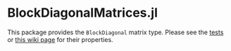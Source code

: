 # BlockDiagonalMatrices.jl

This package provides the `BlockDiagonal` matrix type. Please see the [tests](test/blockdiagonal.jl) or [this wiki page](https://en.wikipedia.org/wiki/Block_matrix#Block_diagonal_matrices) for their properties.
